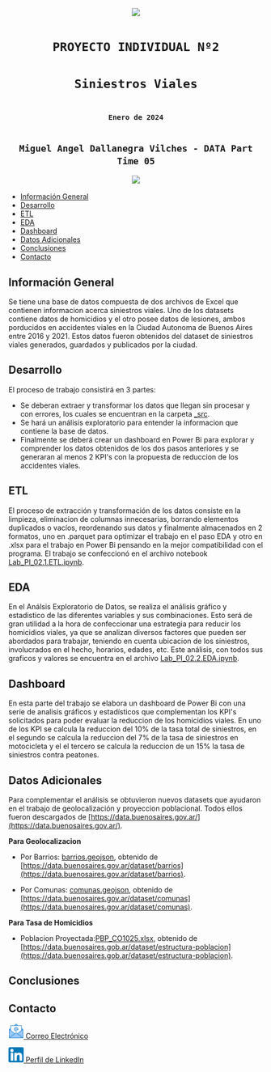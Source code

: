 <!DOCTYPE html>
<html lang="en">
<head>
    <meta charset="UTF-8">
</head>
<body>

<p align='center'>
<img src ="https://d31uz8lwfmyn8g.cloudfront.net/Assets/logo-henry-white-lg.png">
<p>

# <h1 align=center> **`PROYECTO INDIVIDUAL Nº2`**</h1> <!-- omit in toc --> 

# <h1 align=center>**`Siniestros Viales`**</h1> <!-- omit in toc --> 

# <h3 align=center>**` Enero de 2024 `**</h2> <!-- omit in toc --> 

# <h2 align=center>**` Miguel Angel Dallanegra Vilches - DATA Part Time 05 `** </h2> <!-- omit in toc --> 


<p align='center'>
<img src = 'https://static.lajornadaestadodemexico.com/wp-content/uploads/2022/08/Siniestros-viales.jpg' height = 500>
<p>


- [Información General](#información-general)
- [Desarrollo](#desarrollo)
- [ETL](#etl)
- [EDA](#eda)
- [Dashboard](#dashboard)
- [Datos Adicionales](#datos-adicionales)
- [Conclusiones](#conclusiones)
- [Contacto](#contacto)

## Información General

Se tiene una base de datos compuesta de dos archivos de Excel que contienen informacion acerca siniestros viales. Uno de los datasets contiene datos de homicidios y el otro posee datos de lesiones, ambos porducidos en accidentes viales en la Ciudad Autonoma de Buenos Aires entre 2016 y 2021. Estos datos fueron obtenidos del dataset de siniestros viales generados, guardados y publicados por la ciudad.

## Desarrollo

El proceso de trabajo consistirá en 3 partes:

- Se deberan extraer y transformar los datos que llegan sin procesar y con errores, los cuales se encuentran en la carpeta [_src](https://github.com/mdallanegra/LAB_PI_02/tree/main/_src).
- Se hará un análisis exploratorio para entender la informacion que contiene la base de datos.
- Finalmente se deberá crear un dashboard en Power Bi para explorar y comprender los datos obtenidos de los dos pasos anteriores y se generaran al menos 2 KPI's con la propuesta de reduccion de los accidentes viales.

## ETL

El proceso de extracción y transformación de los datos consiste en la limpieza, eliminacion de columnas innecesarias, borrando elementos duplicados o vacíos, reordenando sus datos y finalmente almacenados en 2 formatos, uno en .parquet para optimizar el trabajo en el paso EDA y otro en .xlsx para el trabajo en Power Bi pensando en la mejor compatibilidad con el programa.  El trabajo se confeccionó en el archivo notebook [Lab_PI_02.1.ETL.ipynb](https://github.com/mdallanegra/LAB_PI_02/blob/main/Lab_PI_02.1.ETL.ipynb). 

## EDA

En el Análsis Exploratorio de Datos, se realiza el análisis gráfico y estadistico de las diferentes variables y sus combinaciones. Esto será de gran utilidad a la hora de confeccionar una estrategia para reducir los homicidios viales, ya que se analizan diversos factores que pueden ser abordados para trabajar, teniendo en cuenta ubicacion de los siniestros, involucrados en el hecho, horarios, edades, etc.
Este análisis, con todos sus graficos y valores se encuentra en el archivo [Lab_PI_02.2.EDA.ipynb](https://github.com/mdallanegra/LAB_PI_02/blob/main/Lab_PI_02.2.EDA.ipynb).

## Dashboard

En esta parte del trabajo se elabora un dashboard de Power Bi con una serie de analisis gráficos y estadísticos que complementan los KPI's solicitados para poder evaluar la reduccion de los homicidios viales. En uno de los KPI se calcula la reduccion del 10% de la tasa total de siniestros, en el segundo se calcula la reduccion del 7% de la tasa de siniestros en motocicleta y el el tercero se calcula la reduccion de un 15% la tasa de siniestros contra peatones.

## Datos Adicionales

Para complementar el análisis se obtuvieron nuevos datasets que ayudaron en el trabajo de geolocalización y proyeccion poblacional. Todos ellos fueron descargados de [https://data.buenosaires.gov.ar/](https://data.buenosaires.gov.ar/).


__Para Geolocalizacion__
  - Por Barrios: [barrios.geojson](https://github.com/mdallanegra/LAB_PI_02/blob/main/_data/barrios.geojson), obtenido de [https://data.buenosaires.gov.ar/dataset/barrios](https://data.buenosaires.gov.ar/dataset/barrios).

  - Por Comunas: [comunas.geojson](https://github.com/mdallanegra/LAB_PI_02/blob/main/_data/comunas.geojson), obtenido de [https://data.buenosaires.gov.ar/dataset/comunas](https://data.buenosaires.gov.ar/dataset/comunas).

__Para Tasa de Homicidios__
  - Poblacion Proyectada:[PBP_CO1025.xlsx](https://github.com/mdallanegra/LAB_PI_02/blob/main/_data/PBP_CO1025.xlsx), obtenido de [https://data.buenosaires.gob.ar/dataset/estructura-poblacion](https://data.buenosaires.gob.ar/dataset/estructura-poblacion).

## Conclusiones



## Contacto

<p align="left">
<img src="_pics/mail.icns"  height=30><a href="mailto:mdallanegra@icloud.com" class="text-link-next-to-icon"> Correo Electrónico</a>
</p>
<p align="left">
<img src="_pics/linkedin.icns"  height=30><a href="https://www.linkedin.com/in/miguel-angel-dallanegra-vilches-b419b19b/" class="text-link-next-to-icon"> Perfil de LinkedIn</a>
</p>

</body>
</html>